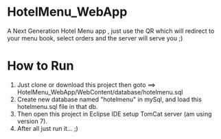 # HotelMenu_WebApp
A Next Generation Hotel Menu app , just use the QR which will redirect to your menu book, select orders and the server will serve you ;)

# How to Run 

  1. Just clone or download this project then goto ==> HotelMenu_WebApp/WebContent/database/hotelmenu.sql 
  2. Create new database named "hotelmenu" in mySql, and load this hotelmenu.sql file in that db.
  3. Then open this project in Eclipse IDE setup TomCat server (am using version 7).
  4. After all just run it... ;)

